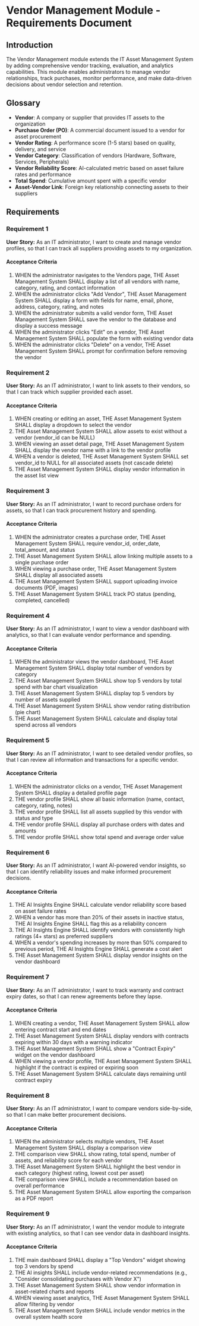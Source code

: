 # Vendor Management Module - Requirements Document

## Introduction

The Vendor Management module extends the IT Asset Management System by adding comprehensive vendor tracking, evaluation, and analytics capabilities. This module enables administrators to manage vendor relationships, track purchases, monitor performance, and make data-driven decisions about vendor selection and retention.

## Glossary

- **Vendor**: A company or supplier that provides IT assets to the organization
- **Purchase Order (PO)**: A commercial document issued to a vendor for asset procurement
- **Vendor Rating**: A performance score (1-5 stars) based on quality, delivery, and service
- **Vendor Category**: Classification of vendors (Hardware, Software, Services, Peripherals)
- **Vendor Reliability Score**: AI-calculated metric based on asset failure rates and performance
- **Total Spend**: Cumulative amount spent with a specific vendor
- **Asset-Vendor Link**: Foreign key relationship connecting assets to their suppliers

## Requirements

### Requirement 1

**User Story:** As an IT administrator, I want to create and manage vendor profiles, so that I can track all suppliers providing assets to my organization.

#### Acceptance Criteria

1. WHEN the administrator navigates to the Vendors page, THE Asset Management System SHALL display a list of all vendors with name, category, rating, and contact information
2. WHEN the administrator clicks "Add Vendor", THE Asset Management System SHALL display a form with fields for name, email, phone, address, category, rating, and notes
3. WHEN the administrator submits a valid vendor form, THE Asset Management System SHALL save the vendor to the database and display a success message
4. WHEN the administrator clicks "Edit" on a vendor, THE Asset Management System SHALL populate the form with existing vendor data
5. WHEN the administrator clicks "Delete" on a vendor, THE Asset Management System SHALL prompt for confirmation before removing the vendor

### Requirement 2

**User Story:** As an IT administrator, I want to link assets to their vendors, so that I can track which supplier provided each asset.

#### Acceptance Criteria

1. WHEN creating or editing an asset, THE Asset Management System SHALL display a dropdown to select the vendor
2. THE Asset Management System SHALL allow assets to exist without a vendor (vendor_id can be NULL)
3. WHEN viewing an asset detail page, THE Asset Management System SHALL display the vendor name with a link to the vendor profile
4. WHEN a vendor is deleted, THE Asset Management System SHALL set vendor_id to NULL for all associated assets (not cascade delete)
5. THE Asset Management System SHALL display vendor information in the asset list view

### Requirement 3

**User Story:** As an IT administrator, I want to record purchase orders for assets, so that I can track procurement history and spending.

#### Acceptance Criteria

1. WHEN the administrator creates a purchase order, THE Asset Management System SHALL require vendor_id, order_date, total_amount, and status
2. THE Asset Management System SHALL allow linking multiple assets to a single purchase order
3. WHEN viewing a purchase order, THE Asset Management System SHALL display all associated assets
4. THE Asset Management System SHALL support uploading invoice documents (PDF, images)
5. THE Asset Management System SHALL track PO status (pending, completed, cancelled)

### Requirement 4

**User Story:** As an IT administrator, I want to view a vendor dashboard with analytics, so that I can evaluate vendor performance and spending.

#### Acceptance Criteria

1. WHEN the administrator views the vendor dashboard, THE Asset Management System SHALL display total number of vendors by category
2. THE Asset Management System SHALL show top 5 vendors by total spend with bar chart visualization
3. THE Asset Management System SHALL display top 5 vendors by number of assets supplied
4. THE Asset Management System SHALL show vendor rating distribution (pie chart)
5. THE Asset Management System SHALL calculate and display total spend across all vendors

### Requirement 5

**User Story:** As an IT administrator, I want to see detailed vendor profiles, so that I can review all information and transactions for a specific vendor.

#### Acceptance Criteria

1. WHEN the administrator clicks on a vendor, THE Asset Management System SHALL display a detailed profile page
2. THE vendor profile SHALL show all basic information (name, contact, category, rating, notes)
3. THE vendor profile SHALL list all assets supplied by this vendor with status and type
4. THE vendor profile SHALL display all purchase orders with dates and amounts
5. THE vendor profile SHALL show total spend and average order value

### Requirement 6

**User Story:** As an IT administrator, I want AI-powered vendor insights, so that I can identify reliability issues and make informed procurement decisions.

#### Acceptance Criteria

1. THE AI Insights Engine SHALL calculate vendor reliability score based on asset failure rates
2. WHEN a vendor has more than 20% of their assets in inactive status, THE AI Insights Engine SHALL flag this as a reliability concern
3. THE AI Insights Engine SHALL identify vendors with consistently high ratings (4+ stars) as preferred suppliers
4. WHEN a vendor's spending increases by more than 50% compared to previous period, THE AI Insights Engine SHALL generate a cost alert
5. THE Asset Management System SHALL display vendor insights on the vendor dashboard

### Requirement 7

**User Story:** As an IT administrator, I want to track warranty and contract expiry dates, so that I can renew agreements before they lapse.

#### Acceptance Criteria

1. WHEN creating a vendor, THE Asset Management System SHALL allow entering contract start and end dates
2. THE Asset Management System SHALL display vendors with contracts expiring within 30 days with a warning indicator
3. THE Asset Management System SHALL show a "Contract Expiry" widget on the vendor dashboard
4. WHEN viewing a vendor profile, THE Asset Management System SHALL highlight if the contract is expired or expiring soon
5. THE Asset Management System SHALL calculate days remaining until contract expiry

### Requirement 8

**User Story:** As an IT administrator, I want to compare vendors side-by-side, so that I can make better procurement decisions.

#### Acceptance Criteria

1. WHEN the administrator selects multiple vendors, THE Asset Management System SHALL display a comparison view
2. THE comparison view SHALL show rating, total spend, number of assets, and reliability score for each vendor
3. THE Asset Management System SHALL highlight the best vendor in each category (highest rating, lowest cost per asset)
4. THE comparison view SHALL include a recommendation based on overall performance
5. THE Asset Management System SHALL allow exporting the comparison as a PDF report

### Requirement 9

**User Story:** As an IT administrator, I want the vendor module to integrate with existing analytics, so that I can see vendor data in dashboard insights.

#### Acceptance Criteria

1. THE main dashboard SHALL display a "Top Vendors" widget showing top 3 vendors by spend
2. THE AI insights SHALL include vendor-related recommendations (e.g., "Consider consolidating purchases with Vendor X")
3. THE Asset Management System SHALL show vendor information in asset-related charts and reports
4. WHEN viewing asset analytics, THE Asset Management System SHALL allow filtering by vendor
5. THE Asset Management System SHALL include vendor metrics in the overall system health score
